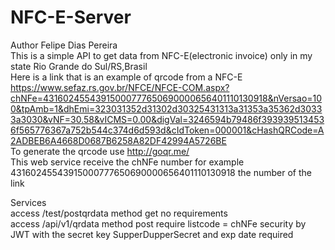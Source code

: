 # NFC-E-Server
Author Felipe Dias Pereira <br />
This is a simple API to get data from NFC-E(electronic invoice) only in my state Rio Grande do Sul/RS,Brasil <br />
Here is a link that is an example of qrcode from a NFC-E <br />
https://www.sefaz.rs.gov.br/NFCE/NFCE-COM.aspx?chNFe=43160245543915000777650690000656401110130918&nVersao=100&tpAmb=1&dhEmi=323031352d31302d30325431313a31353a35362d30333a3030&vNF=30.58&vICMS=0.00&digVal=3246594b79486f3939395134536f565776367a752b544c374d6d593d&cIdToken=000001&cHashQRCode=A2ADBEB6A4668D0687B6258A82DF42994A5726BE  <br />
To generate the qrcode use http://goqr.me/  <br />
This web service receive the chNFe number for example 43160245543915000777650690000656401110130918 the number of the link <br />





Services <br />
access /test/postqrdata method get no requirements <br />
access /api/v1/qrdata method post require listcode = chNFe security by 
JWT with the secret key SupperDupperSecret and exp date required 